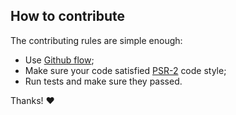 How to contribute
---

The contributing rules are simple enough:
- Use [Github flow](https://guides.github.com/introduction/flow/);
- Make sure your code satisfied [PSR-2](http://www.php-fig.org/psr/psr-2/) code style;
- Run tests and make sure they passed.

Thanks! :heart:
